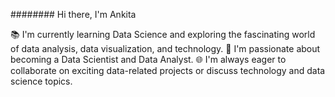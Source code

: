 ######## Hi there, I'm Ankita 

📚 I'm currently learning Data Science and exploring the fascinating world of data analysis, data visualization, and technology.
💼 I'm passionate about becoming a Data Scientist and Data Analyst.
🌐 I'm always eager to collaborate on exciting data-related projects or discuss technology and data science topics.
<!---
Ankita-Belkhede/Ankita-Belkhede is a ✨ special ✨ repository because its `README.md` (this file) appears on your GitHub profile.
You can click the Preview link to take a look at your changes.
--->
